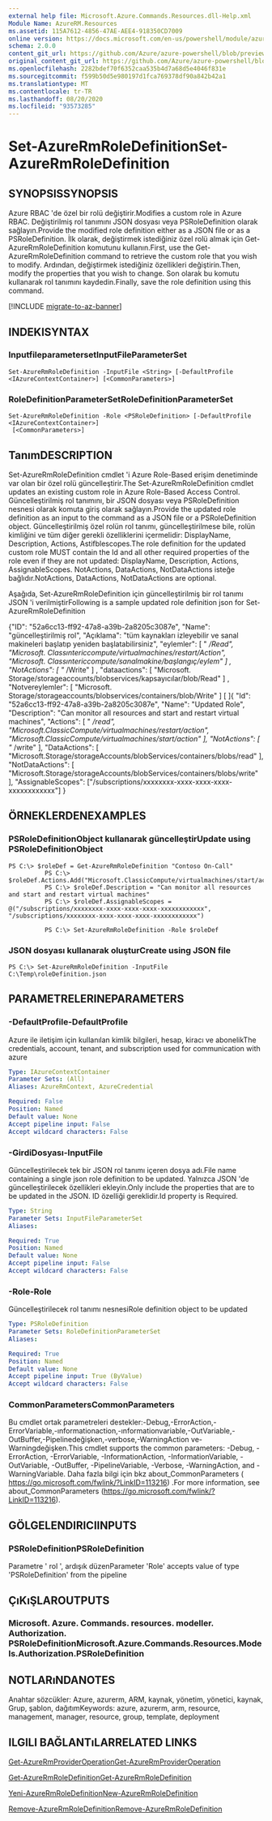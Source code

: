 ```yaml
---
external help file: Microsoft.Azure.Commands.Resources.dll-Help.xml
Module Name: AzureRM.Resources
ms.assetid: 115A7612-4856-47AE-AEE4-918350CD7009
online version: https://docs.microsoft.com/en-us/powershell/module/azurerm.resources/set-azurermroledefinition
schema: 2.0.0
content_git_url: https://github.com/Azure/azure-powershell/blob/preview/src/ResourceManager/Resources/Commands.Resources/help/Set-AzureRmRoleDefinition.md
original_content_git_url: https://github.com/Azure/azure-powershell/blob/preview/src/ResourceManager/Resources/Commands.Resources/help/Set-AzureRmRoleDefinition.md
ms.openlocfilehash: 2282bdef70f6352caa535b4d7a68d5e4046f831e
ms.sourcegitcommit: f599b50d5e980197d1fca769378df90a842b42a1
ms.translationtype: MT
ms.contentlocale: tr-TR
ms.lasthandoff: 08/20/2020
ms.locfileid: "93573285"
---
```

# <span data-ttu-id="97365-101">Set-AzureRmRoleDefinition</span><span class="sxs-lookup"><span data-stu-id="97365-101">Set-AzureRmRoleDefinition</span></span>

## <span data-ttu-id="97365-102">SYNOPSIS</span><span class="sxs-lookup"><span data-stu-id="97365-102">SYNOPSIS</span></span>
<span data-ttu-id="97365-103">Azure RBAC 'de özel bir rolü değiştirir.</span><span class="sxs-lookup"><span data-stu-id="97365-103">Modifies a custom role in Azure RBAC.</span></span>
<span data-ttu-id="97365-104">Değiştirilmiş rol tanımını JSON dosyası veya PSRoleDefinition olarak sağlayın.</span><span class="sxs-lookup"><span data-stu-id="97365-104">Provide the modified role definition either as a JSON file or as a PSRoleDefinition.</span></span>
<span data-ttu-id="97365-105">İlk olarak, değiştirmek istediğiniz özel rolü almak için Get-AzureRmRoleDefinition komutunu kullanın.</span><span class="sxs-lookup"><span data-stu-id="97365-105">First, use the Get-AzureRmRoleDefinition command to retrieve the custom role that you wish to modify.</span></span>
<span data-ttu-id="97365-106">Ardından, değiştirmek istediğiniz özellikleri değiştirin.</span><span class="sxs-lookup"><span data-stu-id="97365-106">Then, modify the properties that you wish to change.</span></span>
<span data-ttu-id="97365-107">Son olarak bu komutu kullanarak rol tanımını kaydedin.</span><span class="sxs-lookup"><span data-stu-id="97365-107">Finally, save the role definition using this command.</span></span>

[!INCLUDE [migrate-to-az-banner](../../includes/migrate-to-az-banner.md)]

## <span data-ttu-id="97365-108">INDEKI</span><span class="sxs-lookup"><span data-stu-id="97365-108">SYNTAX</span></span>

### <span data-ttu-id="97365-109">Inputfileparameterset</span><span class="sxs-lookup"><span data-stu-id="97365-109">InputFileParameterSet</span></span>
```
Set-AzureRmRoleDefinition -InputFile <String> [-DefaultProfile <IAzureContextContainer>] [<CommonParameters>]
```

### <span data-ttu-id="97365-110">RoleDefinitionParameterSet</span><span class="sxs-lookup"><span data-stu-id="97365-110">RoleDefinitionParameterSet</span></span>
```
Set-AzureRmRoleDefinition -Role <PSRoleDefinition> [-DefaultProfile <IAzureContextContainer>]
 [<CommonParameters>]
```

## <span data-ttu-id="97365-111">Tanım</span><span class="sxs-lookup"><span data-stu-id="97365-111">DESCRIPTION</span></span>
<span data-ttu-id="97365-112">Set-AzureRmRoleDefinition cmdlet 'i Azure Role-Based erişim denetiminde var olan bir özel rolü güncelleştirir.</span><span class="sxs-lookup"><span data-stu-id="97365-112">The Set-AzureRmRoleDefinition cmdlet updates an existing custom role in Azure Role-Based Access Control.</span></span>
<span data-ttu-id="97365-113">Güncelleştirilmiş rol tanımını, bir JSON dosyası veya PSRoleDefinition nesnesi olarak komuta giriş olarak sağlayın.</span><span class="sxs-lookup"><span data-stu-id="97365-113">Provide the updated role definition as an input to the command as a JSON file or a PSRoleDefinition object.</span></span>
<span data-ttu-id="97365-114">Güncelleştirilmiş özel rolün rol tanımı, güncelleştirilmese bile, rolün kimliğini ve tüm diğer gerekli özelliklerini içermelidir: DisplayName, Description, Actions, Astifblescopes.</span><span class="sxs-lookup"><span data-stu-id="97365-114">The role definition for the updated custom role MUST contain the Id and all other required properties of the role even if they are not updated: DisplayName, Description, Actions, AssignableScopes.</span></span>
<span data-ttu-id="97365-115">NotActions, DataActions, NotDataActions isteğe bağlıdır.</span><span class="sxs-lookup"><span data-stu-id="97365-115">NotActions, DataActions, NotDataActions are optional.</span></span>

<span data-ttu-id="97365-116">Aşağıda, Set-AzureRmRoleDefinition için güncelleştirilmiş bir rol tanımı JSON 'i verilmiştir</span><span class="sxs-lookup"><span data-stu-id="97365-116">Following is a sample updated role definition json for Set-AzureRmRoleDefinition</span></span>

<span data-ttu-id="97365-117">{"ID": "52a6cc13-ff92-47a8-a39b-2a8205c3087e", "Name": "güncelleştirilmiş rol", "Açıklama": "tüm kaynakları izleyebilir ve sanal makineleri başlatıp yeniden başlatabilirsiniz", "eylemler": \[ " */Read", "Microsoft. Classıntericcompute/virtualmachines/restart/Action", "Microsoft. Classıntericcompute/sanalmakine/başlangıç/eylem" \] , "NotActions": \[ "* /Write" \] , "dataactions": \[ "Microsoft. Storage/storageaccounts/blobservices/kapsayıcılar/blob/Read" \] , "Notvereylemler": \[ "Microsoft. Storage/storageaccounts/blobservices/containers/blob/Write" \] \[ \]</span><span class="sxs-lookup"><span data-stu-id="97365-117">{ "Id": "52a6cc13-ff92-47a8-a39b-2a8205c3087e", "Name": "Updated Role", "Description": "Can monitor all resources and start and restart virtual machines", "Actions": \[ " */read", "Microsoft.ClassicCompute/virtualmachines/restart/action", "Microsoft.ClassicCompute/virtualmachines/start/action" \], "NotActions": \[ "* /write" \], "DataActions": \[ "Microsoft.Storage/storageAccounts/blobServices/containers/blobs/read" \], "NotDataActions": \[ "Microsoft.Storage/storageAccounts/blobServices/containers/blobs/write" \], "AssignableScopes": \["/subscriptions/xxxxxxxx-xxxx-xxxx-xxxx-xxxxxxxxxxxx"\] }</span></span>

## <span data-ttu-id="97365-118">ÖRNEKLERDEN</span><span class="sxs-lookup"><span data-stu-id="97365-118">EXAMPLES</span></span>

### <span data-ttu-id="97365-119">PSRoleDefinitionObject kullanarak güncelleştir</span><span class="sxs-lookup"><span data-stu-id="97365-119">Update using PSRoleDefinitionObject</span></span>
```
PS C:\> $roleDef = Get-AzureRmRoleDefinition "Contoso On-Call"
          PS C:\> $roleDef.Actions.Add("Microsoft.ClassicCompute/virtualmachines/start/action")
          PS C:\> $roleDef.Description = "Can monitor all resources and start and restart virtual machines"
          PS C:\> $roleDef.AssignableScopes = @("/subscriptions/xxxxxxxx-xxxx-xxxx-xxxx-xxxxxxxxxxxx", "/subscriptions/xxxxxxxx-xxxx-xxxx-xxxx-xxxxxxxxxxxx")

          PS C:\> Set-AzureRmRoleDefinition -Role $roleDef
```

### <span data-ttu-id="97365-120">JSON dosyası kullanarak oluştur</span><span class="sxs-lookup"><span data-stu-id="97365-120">Create using JSON file</span></span>
```
PS C:\> Set-AzureRmRoleDefinition -InputFile C:\Temp\roleDefinition.json
```

## <span data-ttu-id="97365-121">PARAMETRELERINE</span><span class="sxs-lookup"><span data-stu-id="97365-121">PARAMETERS</span></span>

### <span data-ttu-id="97365-122">-DefaultProfile</span><span class="sxs-lookup"><span data-stu-id="97365-122">-DefaultProfile</span></span>
<span data-ttu-id="97365-123">Azure ile iletişim için kullanılan kimlik bilgileri, hesap, kiracı ve abonelik</span><span class="sxs-lookup"><span data-stu-id="97365-123">The credentials, account, tenant, and subscription used for communication with azure</span></span>

```yaml
Type: IAzureContextContainer
Parameter Sets: (All)
Aliases: AzureRmContext, AzureCredential

Required: False
Position: Named
Default value: None
Accept pipeline input: False
Accept wildcard characters: False
```

### <span data-ttu-id="97365-124">-GirdiDosyası</span><span class="sxs-lookup"><span data-stu-id="97365-124">-InputFile</span></span>
<span data-ttu-id="97365-125">Güncelleştirilecek tek bir JSON rol tanımı içeren dosya adı.</span><span class="sxs-lookup"><span data-stu-id="97365-125">File name containing a single json role definition to be updated.</span></span>
<span data-ttu-id="97365-126">Yalnızca JSON 'de güncelleştirilecek özellikleri ekleyin.</span><span class="sxs-lookup"><span data-stu-id="97365-126">Only include the properties that are to be updated in the JSON.</span></span>
<span data-ttu-id="97365-127">ID özelliği gereklidir.</span><span class="sxs-lookup"><span data-stu-id="97365-127">Id property is Required.</span></span>

```yaml
Type: String
Parameter Sets: InputFileParameterSet
Aliases:

Required: True
Position: Named
Default value: None
Accept pipeline input: False
Accept wildcard characters: False
```

### <span data-ttu-id="97365-128">-Role</span><span class="sxs-lookup"><span data-stu-id="97365-128">-Role</span></span>
<span data-ttu-id="97365-129">Güncelleştirilecek rol tanımı nesnesi</span><span class="sxs-lookup"><span data-stu-id="97365-129">Role definition object to be updated</span></span>

```yaml
Type: PSRoleDefinition
Parameter Sets: RoleDefinitionParameterSet
Aliases:

Required: True
Position: Named
Default value: None
Accept pipeline input: True (ByValue)
Accept wildcard characters: False
```

### <span data-ttu-id="97365-130">CommonParameters</span><span class="sxs-lookup"><span data-stu-id="97365-130">CommonParameters</span></span>
<span data-ttu-id="97365-131">Bu cmdlet ortak parametreleri destekler:-Debug,-ErrorAction,-ErrorVariable,-ınformationaction,-ınformationvariable,-OutVariable,-OutBuffer,-Pipelinedeğişken,-verbose,-WarningAction ve-Warningdeğişken.</span><span class="sxs-lookup"><span data-stu-id="97365-131">This cmdlet supports the common parameters: -Debug, -ErrorAction, -ErrorVariable, -InformationAction, -InformationVariable, -OutVariable, -OutBuffer, -PipelineVariable, -Verbose, -WarningAction, and -WarningVariable.</span></span> <span data-ttu-id="97365-132">Daha fazla bilgi için bkz about_CommonParameters ( https://go.microsoft.com/fwlink/?LinkID=113216) .</span><span class="sxs-lookup"><span data-stu-id="97365-132">For more information, see about_CommonParameters (https://go.microsoft.com/fwlink/?LinkID=113216).</span></span>

## <span data-ttu-id="97365-133">GÖLGELENDIRICI</span><span class="sxs-lookup"><span data-stu-id="97365-133">INPUTS</span></span>

### <span data-ttu-id="97365-134">PSRoleDefinition</span><span class="sxs-lookup"><span data-stu-id="97365-134">PSRoleDefinition</span></span>
<span data-ttu-id="97365-135">Parametre ' rol ', ardışık düzen</span><span class="sxs-lookup"><span data-stu-id="97365-135">Parameter 'Role' accepts value of type 'PSRoleDefinition' from the pipeline</span></span>

## <span data-ttu-id="97365-136">ÇıKıŞLAR</span><span class="sxs-lookup"><span data-stu-id="97365-136">OUTPUTS</span></span>

### <span data-ttu-id="97365-137">Microsoft. Azure. Commands. resources. modeller. Authorization. PSRoleDefinition</span><span class="sxs-lookup"><span data-stu-id="97365-137">Microsoft.Azure.Commands.Resources.Models.Authorization.PSRoleDefinition</span></span>

## <span data-ttu-id="97365-138">NOTLARıNDA</span><span class="sxs-lookup"><span data-stu-id="97365-138">NOTES</span></span>
<span data-ttu-id="97365-139">Anahtar sözcükler: Azure, azurerm, ARM, kaynak, yönetim, yönetici, kaynak, Grup, şablon, dağıtım</span><span class="sxs-lookup"><span data-stu-id="97365-139">Keywords: azure, azurerm, arm, resource, management, manager, resource, group, template, deployment</span></span>

## <span data-ttu-id="97365-140">ILGILI BAĞLANTıLAR</span><span class="sxs-lookup"><span data-stu-id="97365-140">RELATED LINKS</span></span>

[<span data-ttu-id="97365-141">Get-AzureRmProviderOperation</span><span class="sxs-lookup"><span data-stu-id="97365-141">Get-AzureRmProviderOperation</span></span>](./Get-AzureRmProviderOperation.md)

[<span data-ttu-id="97365-142">Get-AzureRmRoleDefinition</span><span class="sxs-lookup"><span data-stu-id="97365-142">Get-AzureRmRoleDefinition</span></span>](./Get-AzureRmRoleDefinition.md)

[<span data-ttu-id="97365-143">Yeni-AzureRmRoleDefinition</span><span class="sxs-lookup"><span data-stu-id="97365-143">New-AzureRmRoleDefinition</span></span>](./New-AzureRmRoleDefinition.md)

[<span data-ttu-id="97365-144">Remove-AzureRmRoleDefinition</span><span class="sxs-lookup"><span data-stu-id="97365-144">Remove-AzureRmRoleDefinition</span></span>](./Remove-AzureRmRoleDefinition.md)

